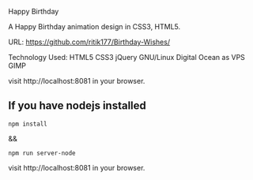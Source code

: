 Happy Birthday

A Happy Birthday animation design in CSS3, HTML5.

URL: https://github.com/ritik177/Birthday-Wishes/

Technology Used: HTML5 CSS3 jQuery  GNU/Linux Digital Ocean as VPS GIMP








visit http://localhost:8081 in your browser.

## If you have nodejs installed
```
npm install
```
&&

```
npm run server-node
```
visit http://localhost:8081 in your browser.


